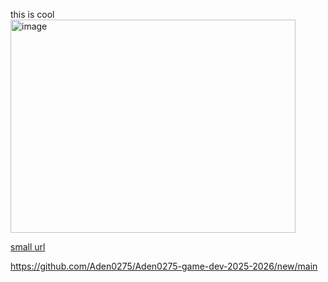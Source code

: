 this is cool
<img width="456" height="341" alt="image" src="[https://github.com/user-attachments/assets/9083316d-ff80-4cc3-a994-f6d757aa5ccd](https://image2url.com/images/1757090390276-6bcd0fca-7181-4ecd-8096-74287d8abf40.webp)" />



[small url](https://github.com/Aden0275/Aden0275-game-dev-2025-2026/new/main)


https://github.com/Aden0275/Aden0275-game-dev-2025-2026/new/main
